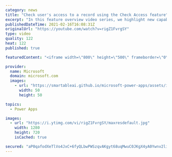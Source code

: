 ```yaml
---
category: news
title: "Check user's access to a record using the Check Access feature"
excerpt: "In this feature overview video series, we highlight new capabilities included in the latest update to Microsoft Power Apps.  This featured product update to Power Apps highlights check access, a new record level security feature admins can use to check and assign security roles.  Get the most out of"
publishedDateTime: 2021-02-16T16:08:31Z
originalUrl: "https://youtube.com/watch?v=rigZ1FvrgSY"
type: video
quality: 122
heat: 122
published: true

featuredContent: "<iframe width=\"800\" height=\"500\" frameborder=\"0\" src=\"https://www.youtube.com/embed/rigZ1FvrgSY\" allow=\"accelerometer; autoplay; encrypted-media; gyroscope; picture-in-picture\" allowfullscreen></iframe>"

provider:
  name: Microsoft
  domain: microsoft.com
  images:
    - url: "https://smartableai.github.io/microsoft-power-apps/assets/images/organizations/microsoft.com-50x50.jpg"
      width: 50
      height: 50

topics:
  - Power Apps

images:
  - url: "https://i.ytimg.com/vi/rigZ1FvrgSY/maxresdefault.jpg"
    width: 1280
    height: 720
    isCached: true

secured: "aP0qafodXeTlVo4JxC+6fyQLbwPWSzqvAKgyt68uqMwuC0JKgX4yA0Ywnv2liZoPhw3sf2KoOkX/u9zBDFIMPbfpkiekeQgpQl7dwv2bNyR5tGPmBQnZ7qejRVp6kclgupuu+UFLqVPLbhFjHxW/yk/tWV/v35feehKaGN8yw7NAk3TWPiqjrPff1mddMi3bXGPIKPdaaPm4xT4YTrPO1VSgipJ6I2ez+boGyj7BAVLF8GXDr6vcI6yQ0XGUhfoJ7+QF2c6NtvZxrv8e024IgepkryUXTnumAsAQvgIaYVjfvmHA3zLxObmTGA8KFdl7slfmdR05V3lvyuAQBgbvgu0YolNAb0IZLfWrIIXHRq9WITfYdGH3GKI3Je9JeZGTpzj6QZdj/cIGwjDlntpx/sHGm3YKhhjn8W5FUjhz++3ZUNI8LdTnBU3jJD/CFvHr;+UElMC1Kh3xCInIW35M39g=="
---
```


